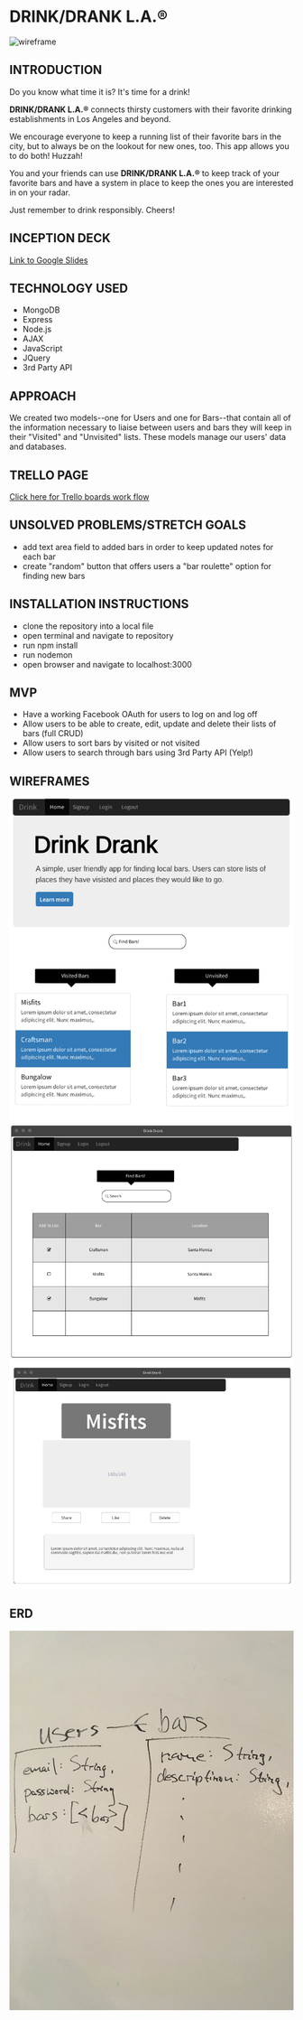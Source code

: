 # DRINK/DRANK L.A.®

![wireframe](http://www.campusghanta.com/wp-content/uploads/2012/01/drink.jpg)

## INTRODUCTION

Do you know what time it is? It's time for a drink!

**DRINK/DRANK L.A.®** connects thirsty customers with their favorite drinking establishments in Los Angeles and beyond.

We encourage everyone to keep a running list of their favorite bars in the city, but to always be on the lookout for new ones, too. This app allows you to do both! Huzzah!

You and your friends can use **DRINK/DRANK L.A.®** to keep track of your favorite bars and have a system in place to keep the ones you are interested in on your radar.

Just remember to drink responsibly. Cheers!

## INCEPTION DECK

[Link to Google Slides](https://docs.google.com/presentation/d/1uxT85MbGpy_QfKzctI9AatGsZRO34L84ZMVZXQwaQFs/edit?usp=sharing)

## TECHNOLOGY USED

* MongoDB
* Express
* Node.js
* AJAX
* JavaScript
* JQuery
* 3rd Party API


## APPROACH

We created two models--one for Users and one for Bars--that contain all of the information necessary to liaise between users and bars they will keep in their "Visited" and "Unvisited" lists. These models manage our users' data and databases.


## TRELLO PAGE

[Click here for Trello boards work flow](https://trello.com/b/4enMQKYM/project-3)

## UNSOLVED PROBLEMS/STRETCH GOALS

* add text area field to added bars in order to keep updated notes for each bar
* create "random" button that offers users a "bar roulette" option for finding new bars

## INSTALLATION INSTRUCTIONS

* clone the repository into a local file
* open terminal and navigate to repository
* run npm install
* run nodemon
* open browser and navigate to localhost:3000

## MVP

* Have a working Facebook OAuth for users to log on and log off
* Allow users to be able to create, edit, update and delete their lists of bars (full CRUD)
* Allow users to sort bars by visited or not visited
* Allow users to search through bars using 3rd Party API (Yelp!)



## WIREFRAMES
![wireframe1](./public/assets/images/splash.png)
![wireframe2](./public/assets/images/search.png)
![wireframe3](./public/assets/images/info.png)

## ERD
![ERD](./public/assets/images/ERD.jpg)
